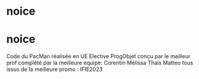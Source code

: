 # noice
<h1>noice</h1>
Code du PacMan réalisée en UE Elective ProgObjet
conçu par le meilleur prof
complété par la meilleure équipe:
Corentin 
Mélissa
Thaïs 
Matteo
tous issus de la meilleure promo : IFIE2023
